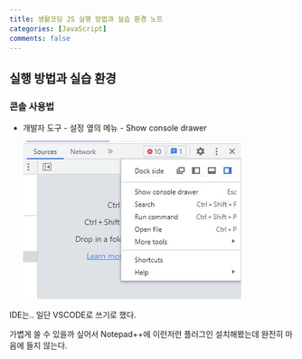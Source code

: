 ```yaml
---
title: 생활코딩 JS 실행 방법과 실습 환경 노트
categories: [JavaScript]
comments: false
---
```




## 실행 방법과 실습 환경



### 콘솔 사용법

- 개발자 도구 - 설정 옆의 메뉴 - Show console drawer
    
    ![ShowConsoleDrawer](..\assets\img\post_img\js0002-1.JPG)

IDE는.. 일단 VSCODE로 쓰기로 했다.

가볍게 쓸 수 있을까 싶어서 Notepad++에 이런저런 플러그인 설치해봤는데 완전히 마음에 들지 않는다.

